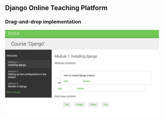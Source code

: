 ## Django Online Teaching Platform

### Drag-and-drop implementation
<img src="educa/courses/static/images/course.png" >